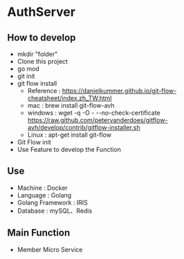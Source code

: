 # AuthServer
## How to develop
- mkdir "folder"
- Clone this project
- go mod
- git init
- git flow install
    * Reference : https://danielkummer.github.io/git-flow-cheatsheet/index.zh_TW.html
    * mac : brew install git-flow-avh
    * windows : wget -q -O - --no-check-certificate https://raw.github.com/petervanderdoes/gitflow-avh/develop/contrib/gitflow-installer.sh 
    * Linux : apt-get install git-flow
- Git Flow init
- Use Feature to develop the Function

## Use
- Machine : Docker
- Language : Golang
- Golang Framework : IRIS
- Database : mySQL、Redis

## Main Function
- Member Micro Service 

